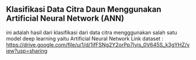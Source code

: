 ## Klasifikasi Data Citra Daun Menggunakan Artificial Neural Network (ANN)
ini adalah hasil dari klasifikasi dari data citra mengggunakan salah satu model deep learning yaitu Artificial Neural Network
Link dataset : https://drive.google.com/file/u/1/d/1ifFSNg2Y2orPp7Iyis_0V645S_k3gYHZ/view?usp=sharing
